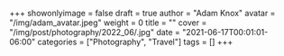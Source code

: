 +++
showonlyimage = false
draft = true
author = "Adam Knox"
avatar = "/img/adam_avatar.jpeg"
weight = 0
title = ""
cover = "/img/post/photography/2022_06/.jpg"
date = "2021-06-17T00:01:01-06:00"
categories = ["Photography", "Travel"]
tags = []
+++
<!--more-->
